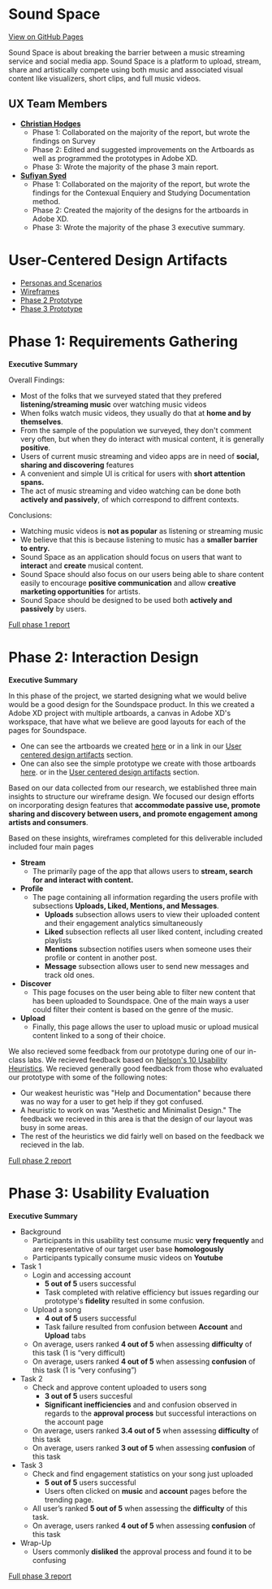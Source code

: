 # Sound Space 

[View on GitHub Pages](https://usabilityengineering.github.io/Sound-Space/)

Sound Space is about breaking the barrier between a music streaming service and social media app. Sound Space is a platform to upload, stream, share and artistically compete using both music and associated visual content like visualizers, short clips, and full music videos. 

## UX Team Members

- **[Christian Hodges](https://usabilityengineering.github.io/ux-portfolio-chodges7/)** 
    - Phase 1: Collaborated on the majority of the report, but wrote the findings on Survey
    - Phase 2: Edited and suggested improvements on the Artboards as well as programmed the prototypes in Adobe XD.
    - Phase 3: Wrote the majority of the phase 3 main report.
- **[Sufiyan Syed](https://usabilityengineering.github.io/ux-portfolio-SufiyanSyedCSUC/)** 
    - Phase 1: Collaborated on the majority of the report, but wrote the findings for the Contexual Enquiery and Studying Documentation method.
    - Phase 2: Created the majority of the designs for the artboards in Adobe XD. 
    - Phase 3: Wrote the majority of the phase 3 executive summary.

# User-Centered Design Artifacts

* [Personas and Scenarios](./requirements/personas-and-scenarios2.pdf)
* [Wireframes](./design/SoundSpace%20Wireframes%20.pdf)
* [Phase 2 Prototype](https://xd.adobe.com/view/3312afb3-c8a2-4068-8f52-79965d5bff20-6641/?fullscreen)
* [Phase 3 Prototype](https://xd.adobe.com/view/3aa6a2bd-74d6-4029-89f2-8a7c3c1ed1ec-6ff5/?fullscreen)

# Phase 1: Requirements Gathering

**Executive Summary**

Overall Findings:

- Most of the folks that we surveyed stated that they prefered **listening/streaming music** over watching music videos
- When folks watch music videos, they usually do that at **home and by themselves**.
- From the sample of the population we surveyed, they don't comment very often, but when they do interact with musical content, it is generally **positive**.
- Users of current music streaming and video apps are in need of **social, sharing and discovering** features
- A convenient and simple UI is critical for users with **short attention spans.**
- The act of music streaming and video watching can be done both **actively and passively**, of which correspond to diffrent contexts.  

Conclusions:

- Watching music videos is **not as popular** as listening or streaming music
- We believe that this is because listening to music has a **smaller barrier to entry.**
- Sound Space as an application should focus on users that want to **interact** and **create** musical content.
- Sound Space should also focus on our users being able to share content easily to encourage **positive communication** and allow **creative marketing opportunities** for       artists.
- Sound Space should be designed to be used both **actively and passively** by users.  

[Full phase 1 report](requirements/)

# Phase 2: Interaction Design

**Executive Summary**

In this phase of the project, we started designing what we would belive would be a good design for the Soundspace product. In this we created a Adobe XD project with multiple artboards, a canvas in Adobe XD's workspace, that have what we believe are good layouts for each of the pages for Soundspace.

- One can see the artboards we created [here](./design/SoundSpace%20Wireframes%20.pdf) or in a link in our [User centered design artifacts](https://github.com/UsabilityEngineering/Sound-Space#user-centered-design-artifacts) section.
- One can also see the simple prototype we create with those artboards [here](https://xd.adobe.com/view/3312afb3-c8a2-4068-8f52-79965d5bff20-6641/?fullscreen&hints=off). or in the [User centered design artifacts](https://github.com/UsabilityEngineering/Sound-Space#user-centered-design-artifacts) section.

Based on our data collected from our research, we established three main insights to structure our wireframe design. We focused our design efforts on incorporating design features that **accommodate passive use, promote sharing and discovery between users, and promote engagement among artists and consumers**.

Based on these insights, wireframes completed for this deliverable included included four main pages 
* **Stream**
    * The primarily page of the app that allows users to **stream, search for and interact with content.** 
* **Profile**
    * The page containing all information regarding the users profile with subsections **Uploads, Liked, Mentions, and Messages**.
        * **Uploads** subsection allows users to view their uploaded content and their engagement analytics simultaneously
        * **Liked** subsection reflects all user liked content, including created playlists 
        * **Mentions** subsection notifies users when someone uses their profile or content in another post.
        * **Message** subsection allows user to send new messages and track old ones.  
* **Discover**
    * This page focuses on the user being able to filter new content that has been uploaded to Soundspace. One of the main ways a user could filter their content is based on the genre of the music.
* **Upload**
    * Finally, this page allows the user to upload music or upload musical content linked to a song of their choice.

We also recieved some feedback from our prototype during one of our in-class labs. We recieved feedback based on [Nielson's 10 Usability Heuristics](https://www.nngroup.com/articles/ten-usability-heuristics/). We recieved generally good feedback from those who evaluated our prototype with some of the following notes:
- Our weakest heuristic was "Help and Documentation" because there was no way for a user to get help if they got confused.
- A heuristic to work on was "Aesthetic and Minimalist Design." The feedback we recieved in this area is that the design of our layout was busy in some areas.
- The rest of the heuristics we did fairly well on based on the feedback we recieved in the lab.


[Full phase 2 report](design/)

# Phase 3: Usability Evaluation

**Executive Summary**

* Background 
    - Participants in this usability test consume music **very frequently** and are representative of our target user base **homologously** 
    - Participants typically consume music videos on **Youtube**
* Task 1 
    - Login and accessing account 
        - **5 out of 5** users successful 
        - Task completed with relative efficiency but issues regarding our prototype's **fidelity** resulted in some confusion. 
    - Upload a song 
        - **4 out of 5** users successful
        - Task failure resulted from confusion between **Account** and **Upload** tabs 
    - On average, users ranked **4 out of 5** when assessing **difficulty** of this task (1 is “very difficult)
    - On average, users ranked **4 out of 5** when assessing **confusion** of this task (1 is “very confusing”) 
* Task 2 
    - Check and approve content uploaded to users song 
        - **3 out of 5** users succesful 
        - **Significant inefficiencies** and and confusion observed in regards to the **approval process** but successful interactions on the account page
    - On average, users ranked **3.4 out of 5** when assessing **difficulty** of this task 
    - On average, users ranked **3 out of 5** when assessing **confusion** of this task
* Task 3 
    - Check and find engagement statistics on your song just uploaded 
       - **5 out of 5** users successful
       - Users often clicked on **music** and **account** pages before the trending page. 
    - All user’s ranked **5 out of 5** when assessing the **difficulty** of this task. 
    - On average, users ranked **4 out of 5** when assessing **confusion** of this task
* Wrap-Up 
    - Users commonly **disliked** the approval process and found it to be confusing 

[Full phase 3 report](evaluation/)


